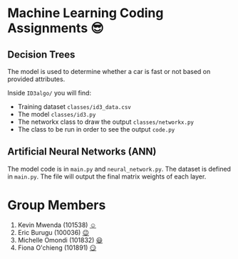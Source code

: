 # Machine Learning Coding Assignments :sunglasses:

## Decision Trees
The model is used to determine whether a car is fast or not based on provided attributes.

Inside ```ID3algo/``` you will find:
 - Training dataset ```classes/id3_data.csv```
 - The model ```classes/id3.py```
 - The networkx class to draw the output ```classes/networkx.py```
 - The class to be run in order to see the output ```code.py```

 ## Artificial Neural Networks (ANN)
 The model code is in ```main.py``` and ```neural_network.py```. The dataset is defined in ``main.py``. The file will output the final matrix weights of each layer.



# Group Members
1. Kevin Mwenda (101538) [:relaxed:](https://github.com/dopesky)
2. Eric Burugu (100036) [:wink:](https://github.com/burugueric)
3. Michelle Omondi (101832) [:smiley:](https://github.com/mitch69)
4. Fiona O'chieng (101891) [:smirk:](https://github.com/fionachristina)
